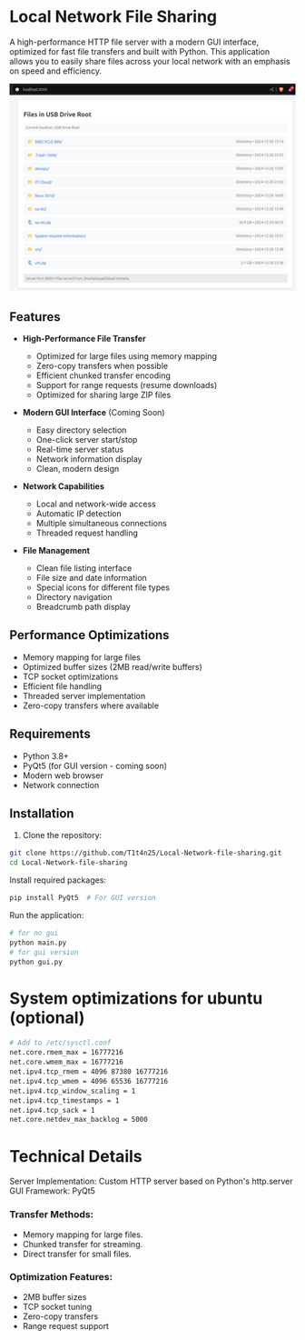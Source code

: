 # Local Network File Sharing

A high-performance HTTP file server with a modern GUI interface, optimized for fast file transfers and built with Python. This application allows you to easily share files across your local network with an emphasis on speed and efficiency.

![Server GUI Screenshot](screenshot.png) 

## Features

- **High-Performance File Transfer**

  - Optimized for large files using memory mapping
  - Zero-copy transfers when possible
  - Efficient chunked transfer encoding
  - Support for range requests (resume downloads)
  - Optimized for sharing large ZIP files
- **Modern GUI Interface** (Coming Soon)

  - Easy directory selection
  - One-click server start/stop
  - Real-time server status
  - Network information display
  - Clean, modern design
- **Network Capabilities**

  - Local and network-wide access
  - Automatic IP detection
  - Multiple simultaneous connections
  - Threaded request handling
- **File Management**

  - Clean file listing interface
  - File size and date information
  - Special icons for different file types
  - Directory navigation
  - Breadcrumb path display

## Performance Optimizations

- Memory mapping for large files
- Optimized buffer sizes (2MB read/write buffers)
- TCP socket optimizations
- Efficient file handling
- Threaded server implementation
- Zero-copy transfers where available

## Requirements

- Python 3.8+
- PyQt5 (for GUI version - coming soon)
- Modern web browser
- Network connection

## Installation

1. Clone the repository:

```bash
git clone https://github.com/T1t4n25/Local-Network-file-sharing.git
cd Local-Network-file-sharing
```

Install required packages:

```bash
pip install PyQt5  # For GUI version
```

Run the application:

```bash
# for no gui
python main.py
# for gui version
python gui.py
```

# System optimizations for ubuntu (optional)

```bash
# Add to /etc/sysctl.conf
net.core.rmem_max = 16777216
net.core.wmem_max = 16777216
net.ipv4.tcp_rmem = 4096 87380 16777216
net.ipv4.tcp_wmem = 4096 65536 16777216
net.ipv4.tcp_window_scaling = 1
net.ipv4.tcp_timestamps = 1
net.ipv4.tcp_sack = 1
net.core.netdev_max_backlog = 5000
```

# Technical Details

Server Implementation: Custom HTTP server based on Python's http.server
GUI Framework: PyQt5 

### Transfer Methods:

* Memory mapping for large files.
* Chunked transfer for streaming.
* Direct transfer for small files.

### Optimization Features:

* 2MB buffer sizes
* TCP socket tuning
* Zero-copy transfers
* Range request support
